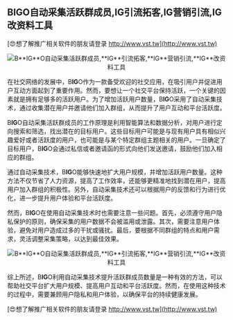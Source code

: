 ## **B**IG**O自动采集活跃群成员,**IG**引流拓客,**IG**营销引流,**IG**改资料工具**

[😍想了解推广相关软件的朋友请登录 http://www.vst.tw](http://www.vst.tw)

 <center><img src="https://vst.tw/MP4/tuiguang/png/2.png" alt="B**IG**O自动采集活跃群成员,**IG**引流拓客,**IG**营销引流,**IG**改资料工具"></center>

在社交网络的发展中，B**IG**O作为一款备受欢迎的社交应用，在吸引用户并促进用户互动方面起到了重要作用。然而，要想让一个社交平台保持活跃，一个关键的因素就是拥有足够多的活跃用户。为了增加活跃用户数量，B**IG**O采用了自动采集技术，通过收集潜在用户并邀请他们加入群组，从而提升了用户互动和平台活跃度。

B**IG**O自动采集活跃群成员的工作原理是利用智能算法和数据分析，对用户进行定向搜索和筛选，找出潜在的目标用户。这些目标用户可能是与现有用户具有相似兴趣爱好或者活跃度的用户，也可能是与某个特定群组主题相关的用户。一旦确定了目标用户，B**IG**O会通过私信或者邀请函的形式向他们发送邀请，鼓励他们加入相应的群组。

通过自动采集技术，B**IG**O能够快速地扩大用户规模，并增加活跃用户数量。这种方法不仅节省了人力资源，提高了工作效率，还能够更精准地找到潜在用户，提高用户加入群组的积极性。另外，自动采集技术还可以根据用户的反馈和行为进行优化，进一步提升用户体验和平台活跃度。

然而，B**IG**O在使用自动采集技术时也需要注意一些问题。首先，必须遵守用户隐私保护的原则，确保采集的用户数据不会被滥用或泄露。其次，需要注意用户体验，避免对用户造成过多的干扰或骚扰。最后，要根据不同群组的特点和用户需求，灵活调整采集策略，以达到最佳效果。

 <center><img src="https://vst.tw/MP4/tuiguang/png/5.png" alt="B**IG**O自动采集活跃群成员,**IG**引流拓客,**IG**营销引流,**IG**改资料工具"></center>

综上所述，B**IG**O利用自动采集技术提升活跃群成员数量是一种有效的方法，可以帮助社交平台扩大用户规模、提高用户互动和平台活跃度。然而，在使用这种技术的过程中，需要兼顾用户隐私和用户体验，以确保平台的持续健康发展。

[😍想了解推广相关软件的朋友请登录 http://www.vst.tw](http://www.vst.tw)



